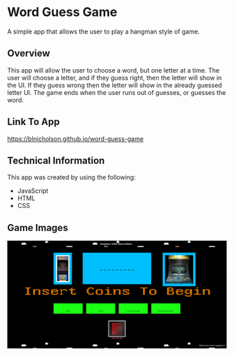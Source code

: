 
# **Word Guess Game**
A simple app that allows the user to play a hangman style of game. 

## **Overview**
This app will allow the user to choose a word, but one letter at a time.  The user will choose a letter, and if they guess right, then the letter will show in the UI.  If they guess wrong then the letter will show in the already guessed letter UI. The game ends when the user runs out of guesses, or guesses the word.

## **Link To App**
https://blnicholson.github.io/word-guess-game
## **Technical Information**
This app was created by using the following:

* JavaScript
* HTML
* CSS
## **Game Images**
![Alt text](assets/images/wordGuessGame.PNG)

